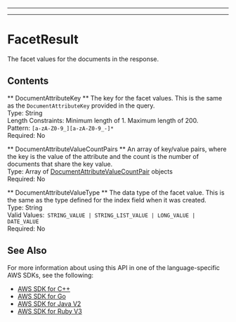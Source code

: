 --------

--------

# FacetResult<a name="API_FacetResult"></a>

The facet values for the documents in the response\.

## Contents<a name="API_FacetResult_Contents"></a>

 ** DocumentAttributeKey **   <a name="Kendra-Type-FacetResult-DocumentAttributeKey"></a>
The key for the facet values\. This is the same as the `DocumentAttributeKey` provided in the query\.  
Type: String  
Length Constraints: Minimum length of 1\. Maximum length of 200\.  
Pattern: `[a-zA-Z0-9_][a-zA-Z0-9_-]*`   
Required: No

 ** DocumentAttributeValueCountPairs **   <a name="Kendra-Type-FacetResult-DocumentAttributeValueCountPairs"></a>
An array of key/value pairs, where the key is the value of the attribute and the count is the number of documents that share the key value\.  
Type: Array of [DocumentAttributeValueCountPair](API_DocumentAttributeValueCountPair.md) objects  
Required: No

 ** DocumentAttributeValueType **   <a name="Kendra-Type-FacetResult-DocumentAttributeValueType"></a>
The data type of the facet value\. This is the same as the type defined for the index field when it was created\.  
Type: String  
Valid Values:` STRING_VALUE | STRING_LIST_VALUE | LONG_VALUE | DATE_VALUE`   
Required: No

## See Also<a name="API_FacetResult_SeeAlso"></a>

For more information about using this API in one of the language\-specific AWS SDKs, see the following:
+  [AWS SDK for C\+\+](https://docs.aws.amazon.com/goto/SdkForCpp/kendra-2019-02-03/FacetResult) 
+  [AWS SDK for Go](https://docs.aws.amazon.com/goto/SdkForGoV1/kendra-2019-02-03/FacetResult) 
+  [AWS SDK for Java V2](https://docs.aws.amazon.com/goto/SdkForJavaV2/kendra-2019-02-03/FacetResult) 
+  [AWS SDK for Ruby V3](https://docs.aws.amazon.com/goto/SdkForRubyV3/kendra-2019-02-03/FacetResult) 